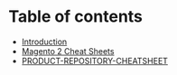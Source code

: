 # Table of contents

* [Introduction](README.md)
* [Magento 2 Cheat Sheets](magento-2-cheat-sheets.md)
* [PRODUCT-REPOSITORY-CHEATSHEET](product-repository-cheatsheet.md)

